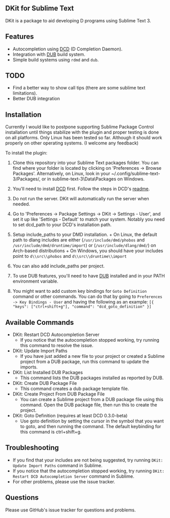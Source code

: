 DKit for Sublime Text
---------------------

DKit is a package to aid developing D programs using Sublime Text 3.

Features
--------

- Autocompletion using [DCD](https://github.com/Hackerpilot/DCD) (D Completion Daemon).
- Integration with [DUB](http://code.dlang.org/) build system.
- Simple build systems using `rdmd` and `dub`.

TODO
----

- Find a better way to show call tips (there are some sublime text limitations).
- Better DUB integration

Installation
------------

Currently I would like to postpone supporting Sublime Package Control installation until things stabilize with the plugin and proper testing is done on all platforms.
Only Linux has been tested so far. Although it should work properly on other operating systems. (I welcome any feedback)

To install the plugin:

1. Clone this repository into your Sublime Text packages folder. You can find where your folder is located by clicking on 'Preferences -> Browse Packages'. Alternatively, on Linux, look in your ~/.config/sublime-text-3/Packages/, or in sublime-text-3\Data\Packages on Windows.

2. You'll need to install [DCD](https://github.com/Hackerpilot/DCD) first. Follow the steps in DCD's [readme](https://github.com/Hackerpilot/DCD/blob/master/README.md#setup).
  1. Do not run the server. DKit will automatically run the server when needed.
  2. Go to 'Preferences -> Package Settings -> DKit -> Settings - User', and set it up like 'Settings - Default' to match your system. Notably you need to set dcd_path to your DCD's installation path.
  3. Setup include_paths to your DMD installation.
    + On Linux, the default path to dlang includes are either (`/usr/include/dmd/phobos` and `/usr/include/dmd/druntime/import`) or (`/usr/include/dlang/dmd/`) on Arch-based distributions
    + On Windows, you should have your includes point to `d\\src\\phobos` and `d\\src\\druntime\\import`
  4. You can also add include_paths per project.

3. To use DUB features, you'll need to have [DUB](https://github.com/rejectedsoftware/dub#installation) installed and in your PATH environment variable.

4. You might want to add custom key bindings for `Goto Definition` command or other commands. You can do that by going to `Preferences -> Key Bindings - User` and having the following as an example:
    `[{ "keys": ["ctrl+shift+g"], "command": "dcd_goto_definition" }]`

Available Commands
------------------

- DKit: Restart DCD Autocompletion Server
  - If you notice that the autocompletion stopped working, try running this command to resolve the issue.
- DKit: Update Import Paths
  - If you have just added a new file to your project or created a Sublime project from a DUB package, run this command to update the imports.
- DKit: List Installed DUB Packages
  - This command lists the DUB packages installed as reported by DUB.
- DKit: Create DUB Package File
  - This command creates a dub package template file.
- DKit: Create Project From DUB Package File
  - You can create a Sublime project from a DUB package file using this command. Open the DUB package file, then run this to create the project.
- DKit: Goto Definition (requires at least DCD 0.3.0-beta)
  - Use goto definition by setting the cursor in the symbol that you want to goto, and then running the command. The default keybinding for this command is ctrl+shift+g.

Troubleshooting
---------------

- If you find that your includes are not being suggested, try running `DKit: Update Import Paths` command in Sublime.
- If you notice that the autocompletion stopped working, try running `DKit: Restart DCD Autocompletion Server` command in Sublime.
- For other problems, please use the issue tracker.

Questions
---------

Please use GitHub's issue tracker for questions and problems.
